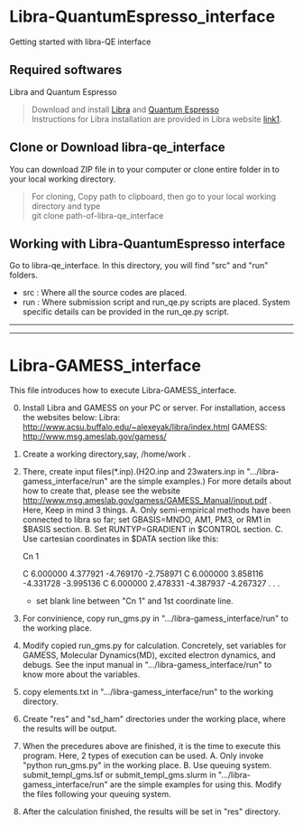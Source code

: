 # Libra-QuantumEspresso_interface

   Getting started with libra-QE interface
## Required softwares
   Libra and Quantum Espresso
   >Download and install [Libra] and [Quantum Espresso]  <br/>
   >Instructions for Libra installation are provided in Libra website [link1].

## Clone or Download libra-qe_interface
   You can download ZIP file in to your computer or clone entire folder in to your local working directory.
   > For cloning, Copy path to clipboard, then go to your local working directory and type <br/>
   > git clone path-of-libra-qe_interface <br/>

## Working with Libra-QuantumEspresso interface
   Go to libra-qe_interface. In this directory, you will find "src" and "run" folders.
 - src : Where all the source codes are placed.
 - run : Where submission script and run_qe.py scripts are placed. System specific details can be provided in the run_qe.py script.

  
----------------------------------------------
----------------------------------------------
# Libra-GAMESS_interface
   
   This file introduces how to execute Libra-GAMESS_interface.

0. Install Libra and GAMESS on your PC or server.
   For installation, access the websites below:
    Libra:  http://www.acsu.buffalo.edu/~alexeyak/libra/index.html
   GAMESS:  http://www.msg.ameslab.gov/gamess/

1. Create a working directory,say, /home/work . 

2. There, create input files(*.inp).(H2O.inp and 23waters.inp in ".../libra-gamess_interface/run" are the simple examples.)
   For more details about how to create that, 
   please see the website http://www.msg.ameslab.gov/gamess/GAMESS_Manual/input.pdf .
   Here, Keep in mind 3 things.
   A. Only semi-empirical methods have been connected to libra so far;
      set GBASIS=MNDO, AM1, PM3, or RM1 in $BASIS section. 
   B. Set RUNTYP=GRADIENT in $CONTROL section.
   C. Use cartesian coordinates in $DATA section like this:

      Cn 1

      C  6.000000 4.377921 -4.769170 -2.758971
      C  6.000000 3.858116 -4.331728 -3.995136
      C  6.000000 2.478331 -4.387937 -4.267327
                           .
                           .
                           .
   
   * set blank line between "Cn 1" and 1st coordinate line.

3. For convinience, copy run_gms.py in ".../libra-gamess_interface/run" to the working place.

4. Modify copied run_gms.py for calculation.
   Concretely, set variables for GAMESS, Molecular Dynamics(MD), excited electron dynamics, and debugs.
   See the input manual in ".../libra-gamess_interface/run" to know more about the variables.

5. copy elements.txt in ".../libra-gamess_interface/run" to the working directory.

6. Create "res" and "sd_ham" directories under the working place, where the results will be output.

7. When the precedures above are finished, it is the time to execute this program.
   Here, 2 types of execution can be used.
   A. Only invoke "python run_gms.py" in the working place.
   B. Use queuing system. submit_templ_gms.lsf or submit_templ_gms.slurm in ".../libra-gamess_interface/run" are the simple examples for using this.
      Modify the files following your queuing system.   
   
8. After the calculation finished, the results will be set in "res" directory.

[Quantum Espresso]: <http://www.msg.ameslab.gov/gamess/>
[Libra]: <http://www.acsu.buffalo.edu/~alexeyak/libra/index.html>
[link1]: <http://www.acsu.buffalo.edu/~alexeyak/libra/installation.html>
